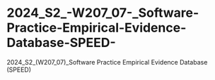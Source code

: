 # 2024_S2_-W207_07-_Software-Practice-Empirical-Evidence-Database-SPEED-
2024_S2_(W207_07)_Software Practice Empirical Evidence Database (SPEED)
